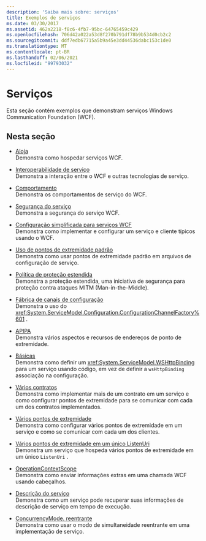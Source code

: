 ```yaml
---
description: 'Saiba mais sobre: serviços'
title: Exemplos de serviços
ms.date: 03/30/2017
ms.assetid: 462a2218-f8c6-4fb7-95bc-64765459c429
ms.openlocfilehash: 706d42a022a53d8f270b791df78b9b534d0cb2c2
ms.sourcegitcommit: ddf7edb67715a5b9a45e3dd44536dabc153c1de0
ms.translationtype: MT
ms.contentlocale: pt-BR
ms.lasthandoff: 02/06/2021
ms.locfileid: "99793032"
---
```

# <a name="services"></a>Serviços

Esta seção contém exemplos que demonstram serviços Windows Communication Foundation (WCF).

## <a name="in-this-section"></a>Nesta seção

- [Aloja](../feature-details/hosting.md)\
Demonstra como hospedar serviços WCF.

- [Interoperabilidade de serviço](service-interoperability.md)\
Demonstra a interação entre o WCF e outras tecnologias de serviço.

- [Comportamento](behaviors.md)\
Demonstra os comportamentos de serviço do WCF.

- [Segurança do serviço](service-security.md)\
Demonstra a segurança do serviço WCF.

- [Configuração simplificada para serviços WCF](simplified-configuration-for-wcf-services.md)\
Demonstra como implementar e configurar um serviço e cliente típicos usando o WCF.

- [Uso de pontos de extremidade padrão](usage-of-standard-endpoints.md)\
Demonstra como usar pontos de extremidade padrão em arquivos de configuração de serviço.

- [Política de proteção estendida](extended-protection-policy.md)\
Demonstra a proteção estendida, uma iniciativa de segurança para proteção contra ataques MITM (Man-in-the-Middle).

- [Fábrica de canais de configuração](configuration-channel-factory.md)\
Demonstra o uso do <xref:System.ServiceModel.Configuration.ConfigurationChannelFactory%601> .

- [APIPA](addressing.md)\
Demonstra vários aspectos e recursos de endereços de ponto de extremidade.

- [Básicas](imperative.md)\
Demonstra como definir um <xref:System.ServiceModel.WSHttpBinding> para um serviço usando código, em vez de definir a `wsHttpBinding` associação na configuração.

- [Vários contratos](multiple-contracts.md)\
Demonstra como implementar mais de um contrato em um serviço e como configurar pontos de extremidade para se comunicar com cada um dos contratos implementados.

- [Vários pontos de extremidade](multiple-endpoints.md)\
Demonstra como configurar vários pontos de extremidade em um serviço e como se comunicar com cada um dos clientes.

- [Vários pontos de extremidade em um único ListenUri](multiple-endpoints-at-a-single-listenuri.md)\
Demonstra um serviço que hospeda vários pontos de extremidade em um único `ListenUri` .

- [OperationContextScope](operationcontextscope.md)\
Demonstra como enviar informações extras em uma chamada WCF usando cabeçalhos.

- [Descrição do serviço](service-description.md)\
Demonstra como um serviço pode recuperar suas informações de descrição de serviço em tempo de execução.

- [ConcurrencyMode. reentrante](concurrencymode-reentrant.md)\
Demonstra como usar o modo de simultaneidade reentrante em uma implementação de serviço.
